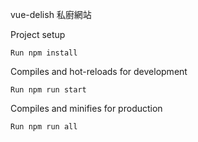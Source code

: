 vue-delish 私廚網站

Project setup
```
Run npm install
```

Compiles and hot-reloads for development
```
Run npm run start
```

Compiles and minifies for production
```
Run npm run all
```

